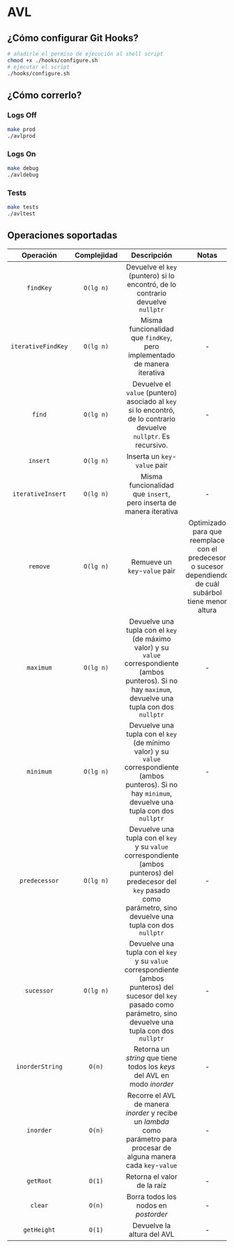 # AVL

## ¿Cómo configurar Git Hooks?

```bash
# añadirle el permiso de ejecución al shell script
chmod +x ./hooks/configure.sh
# ejecutar el script
./hooks/configure.sh
```

## ¿Cómo correrlo?

### Logs Off

```bash
make prod
./avlprod
```

### Logs On

```bash
make debug
./avldebug
```

### Tests

```bash
make tests
./avltest
```

## Operaciones soportadas

|     Operación      | Complejidad |                                                                               Descripción                                                                               |                                                   Notas                                                   |
| :----------------: | :---------: | :---------------------------------------------------------------------------------------------------------------------------------------------------------------------: | :-------------------------------------------------------------------------------------------------------: |
|     `findKey`      |  `O(lg n)`  |                                             Devuelve el `key` (puntero) si lo encontró, de lo contrario devuelve `nullptr`                                              |
| `iterativeFindKey` |  `O(lg n)`  |                                                Misma funcionalidad que `findKey`, pero implementado de manera iterativa                                                 |                                                     -                                                     |
|       `find`       |  `O(lg n)`  |                            Devuelve el `value` (puntero) asociado al `key` si lo encontró, de lo contrario devuelve `nullptr`. Es recursivo.                            |                                                     -                                                     |
|      `insert`      |  `O(lg n)`  |                                                                      Inserta un `key`-`value` pair                                                                      |
| `iterativeInsert`  |  `O(lg n)`  |                                                   Misma funcionalidad que `insert`, pero inserta de manera iterativa                                                    |                                                     -                                                     |
|      `remove`      |  `O(lg n)`  |                                                                      Remueve un `key`-`value` pair                                                                      | Optimizado para que reemplace con el predecesor o sucesor dependiendo de cuál subárbol tiene menor altura |
|     `maximum`      |  `O(lg n)`  |       Devuelve una tupla con el `key` (de máximo valor) y su `value` correspondiente (ambos punteros). Si no hay `maximum`, devuelve una tupla con dos `nullptr`        |                                                     -                                                     |
|     `minimum`      |  `O(lg n)`  |       Devuelve una tupla con el `key` (de mínimo valor) y su `value` correspondiente (ambos punteros). Si no hay `minimum`, devuelve una tupla con dos `nullptr`        |                                                     -                                                     |
|   `predecessor`    |  `O(lg n)`  | Devuelve una tupla con el `key` y su `value` correspondiente (ambos punteros) del predecesor del `key` pasado como parámetro, sino devuelve una tupla con dos `nullptr` |                                                     -                                                     |
|     `sucessor`     |  `O(lg n)`  |  Devuelve una tupla con el `key` y su `value` correspondiente (ambos punteros) del sucesor del `key` pasado como parámetro, sino devuelve una tupla con dos `nullptr`   |                                                     -                                                     |
|  `inorderString`   |   `O(n)`    |                                                Retorna un _string_ que tiene todos los _keys_ del AVL en modo _inorder_                                                 |                                                     -                                                     |
|     `inorder`      |   `O(n)`    |                        Recorre el AVL de manera _inorder_ y recibe un _lambda_ como parámetro para procesar de alguna manera cada `key`-`value`                         |                                                     -                                                     |
|     `getRoot`      |   `O(1)`    |                                                                       Retorna el valor de la raíz                                                                       |                                                     -                                                     |
|      `clear`       |   `O(n)`    |                                                                  Borra todos los nodos en _postorder_                                                                   |                                                     -                                                     |
|    `getHeight`     |   `O(1)`    |                                                                       Devuelve la altura del AVL                                                                        |                                                     -                                                     |
